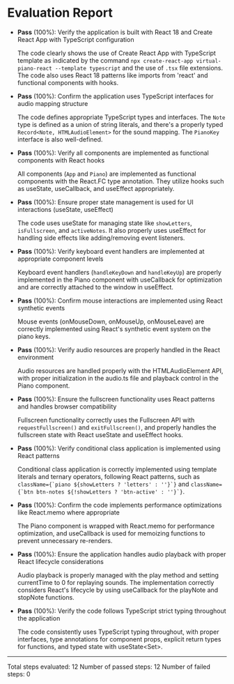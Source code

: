 # Evaluation Report

- **Pass** (100%): Verify the application is built with React 18 and Create React App with TypeScript configuration
  
  The code clearly shows the use of Create React App with TypeScript template as indicated by the command `npx create-react-app virtual-piano-react --template typescript` and the use of `.tsx` file extensions. The code also uses React 18 patterns like imports from 'react' and functional components with hooks.

- **Pass** (100%): Confirm the application uses TypeScript interfaces for audio mapping structure
  
  The code defines appropriate TypeScript types and interfaces. The `Note` type is defined as a union of string literals, and there's a properly typed `Record<Note, HTMLAudioElement>` for the sound mapping. The `PianoKey` interface is also well-defined.

- **Pass** (100%): Verify all components are implemented as functional components with React hooks
  
  All components (`App` and `Piano`) are implemented as functional components with the React.FC type annotation. They utilize hooks such as useState, useCallback, and useEffect appropriately.

- **Pass** (100%): Ensure proper state management is used for UI interactions (useState, useEffect)
  
  The code uses useState for managing state like `showLetters`, `isFullscreen`, and `activeNotes`. It also properly uses useEffect for handling side effects like adding/removing event listeners.

- **Pass** (100%): Verify keyboard event handlers are implemented at appropriate component levels
  
  Keyboard event handlers (`handleKeyDown` and `handleKeyUp`) are properly implemented in the Piano component with useCallback for optimization and are correctly attached to the window in useEffect.

- **Pass** (100%): Confirm mouse interactions are implemented using React synthetic events
  
  Mouse events (onMouseDown, onMouseUp, onMouseLeave) are correctly implemented using React's synthetic event system on the piano keys.

- **Pass** (100%): Verify audio resources are properly handled in the React environment
  
  Audio resources are handled properly with the HTMLAudioElement API, with proper initialization in the audio.ts file and playback control in the Piano component.

- **Pass** (100%): Ensure the fullscreen functionality uses React patterns and handles browser compatibility
  
  Fullscreen functionality correctly uses the Fullscreen API with `requestFullscreen()` and `exitFullscreen()`, and properly handles the fullscreen state with React useState and useEffect hooks.

- **Pass** (100%): Verify conditional class application is implemented using React patterns
  
  Conditional class application is correctly implemented using template literals and ternary operators, following React patterns, such as `` className={`piano ${showLetters ? 'letters' : ''}`} `` and `` className={`btn btn-notes ${!showLetters ? 'btn-active' : ''}`} ``.

- **Pass** (100%): Confirm the code implements performance optimizations like React.memo where appropriate
  
  The Piano component is wrapped with React.memo for performance optimization, and useCallback is used for memoizing functions to prevent unnecessary re-renders.

- **Pass** (100%): Ensure the application handles audio playback with proper React lifecycle considerations
  
  Audio playback is properly managed with the play method and setting currentTime to 0 for replaying sounds. The implementation correctly considers React's lifecycle by using useCallback for the playNote and stopNote functions.

- **Pass** (100%): Verify the code follows TypeScript strict typing throughout the application
  
  The code consistently uses TypeScript typing throughout, with proper interfaces, type annotations for component props, explicit return types for functions, and typed state with useState<Set<Note>>.

---

Total steps evaluated: 12
Number of passed steps: 12
Number of failed steps: 0